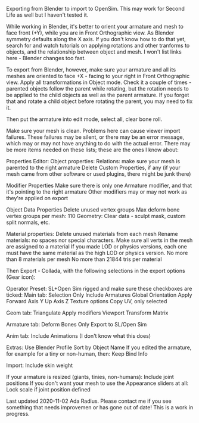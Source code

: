 Exporting from Blender to import to OpenSim. This may work for Second Life as well but I haven't tested it.

While working in Blender, it's better to orient your armature and mesh to face front (+Y), while you are in Front Orthographic view. As Blender symmetry defaults along the X axis. If you don't know how to do that yet, search for and watch tutorials on applying rotations and other tranforms to objects, and the relationship between object and mesh. I won't list links here - Blender changes too fast. 

To export from Blender, however, make sure your armature and all its meshes are oriented to face +X - facing to your right in Front Orthographic view. Apply all transformations in Object mode. Check it a couple of times - parented objects follow the parent while rotating, but the rotation needs to be applied to the child objects as well as the parent armature. If you forget that and rotate a child object before rotating the parent, you may need to fix it. 

Then put the armature into edit mode, select all, clear bone roll.

Make sure your mesh is clean. Problems here can cause viewer import failures. These failures may be silent, or there may be an error message, which may or may not have anything to do with the actual error. 
There may be more items needed on these lists; these are the ones I know about:  

Properties Editor: 
Object properties:
Relations: make sure your mesh is parented to the right armature
Delete Custom Properties, if any (if your mesh came from other software or used plugins, there might be junk there)

Modifier Properties
Make sure there is only one Armature modifier, and that it's pointing to the right armature
Other modifiers may or may not work as they're applied on export

Object Data Properties
Delete unused vertex groups
Max deform bone vertex groups per mesh: 110
Geometry: Clear data - sculpt mask, custom split normals, etc.

Material properties:
Delete unused materials from each mesh
Rename materials: no spaces nor special characters. 
Make sure all verts in the mesh are assigned to a material
If you made LOD or physics versions, each one must have the same material as the high LOD or physics version. 
No more than 8 materials per mesh
No more than 21844 tris per material

Then Export - Collada, with the following selections in the export options (Gear icon):

Operator Preset: SL+Open Sim rigged 
and make sure these checkboxes are ticked:
Main tab:
Selection Only
Include Armatures
Global Orientation Apply
Forward Axis Y
Up Axis Z
Texture options
Copy
UV, only selected

Geom tab:
Triangulate 
Apply modifiers Viewport
Transform Matrix

Armature tab:
Deform Bones Only
Export to SL/Open Sim

Anim tab:
Include Animations (I don't know what this does)

Extras:
Use Blender Profile
Sort by Object Name
If you edited the armature, for example for a tiny or non-human, then:
Keep Bind Info


Import:
Include skin weight

If your armature is resized (giants, tinies, non-humans): Include joint positions
If you don't want your mesh to use the Appearance sliders at all: Lock scale if joint position defined

Last updated 2020-11-02 Ada Radius. Please contact me if you see something that needs improvemen or has gone out of date! This is a work in progress. 
